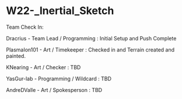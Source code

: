 # W22-_Inertial_Sketch
Team Check In:

Dracrius - Team Lead / Programming : Initial Setup and Push Complete

PlasmaIon101 - Art / Timekeeper : Checked in and Terrain created and painted.

KNearing - Art / Checker : TBD

YasGur-lab - Programming / Wildcard : TBD

AndreDValle - Art / Spokesperson : TBD
